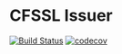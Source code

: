 # CFSSL Issuer

[![Build Status](https://travis-ci.org/OpenSource-THG/cfssl-issuer.svg?branch=master)](https://travis-ci.org/OpenSource-THG/cfssl-issuer)
[![codecov](https://codecov.io/gh/OpenSource-THG/cfssl-issuer/branch/master/graph/badge.svg)](https://codecov.io/gh/OpenSource-THG/cfssl-issuer)



